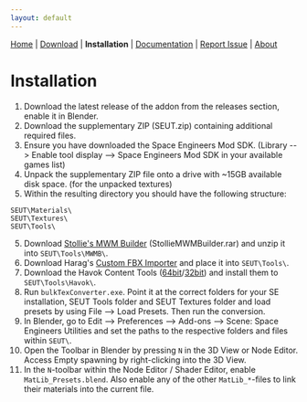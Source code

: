 ```yaml
---
layout: default
---
```


[Home](./index.html) | [Download](./download.html) | **Installation** | [Documentation](./documentation.html) | [Report Issue](https://github.com/enenra/space-engineers-utilities/issues/new) | [About](./about.html)

# Installation
1. Download the latest release of the addon from the releases section, enable it in Blender.
2. Download the supplementary ZIP (SEUT.zip) containing additional required files.
3. Ensure you have downloaded the Space Engineers Mod SDK. (Library --> Enable tool display --> Space Engineers Mod SDK in your available games list)
4. Unpack the supplementary ZIP file onto a drive with ~15GB available disk space. (for the unpacked textures)
5. Within the resulting directory you should have the following structure:
```
SEUT\Materials\
SEUT\Textures\
SEUT\Tools\
```
5. Download [Stollie's MWM Builder](https://github.com/cstahlhut/MWMBuilder/releases) (StollieMWMBuilder.rar) and unzip it into `SEUT\Tools\MWMB\`.
6. Download Harag's [Custom FBX Importer](https://github.com/harag-on-steam/fbximporter/releases/tag/havok2013.1-fbx2015.1) and place it into `SEUT\Tools\`.
7. Download the Havok Content Tools ([64bit](https://drive.google.com/open?id=1bXqAcIvzTHpxuAcMogduHqohL0zXq90i)/[32bit](https://drive.google.com/open?id=1DL3-evI3LSIstVTjYvjw01rtpI3iAhDh)) and install them to `SEUT\Tools\Havok\`.
8. Run `bulkTexConverter.exe`. Point it at the correct folders for your SE installation, SEUT Tools folder and SEUT Textures folder and load presets by using File --> Load Presets. Then run the conversion.
9. In Blender, go to Edit --> Preferences --> Add-ons --> Scene: Space Engineers Utilities and set the paths to the respective folders and files within `SEUT\`.
10. Open the Toolbar in Blender by pressing `N` in the 3D View or Node Editor. Access Empty spawning by right-clicking into the 3D View.
11. In the `N`-toolbar within the Node Editor / Shader Editor, enable `MatLib_Presets.blend`. Also enable any of the other `MatLib_*`-files to link their materials into the current file.
